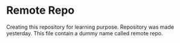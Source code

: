 # Remote Repo
Creating this repository for learning purpose.
Repository was made yesterday.
This file contain a dummy name called remote repo.
